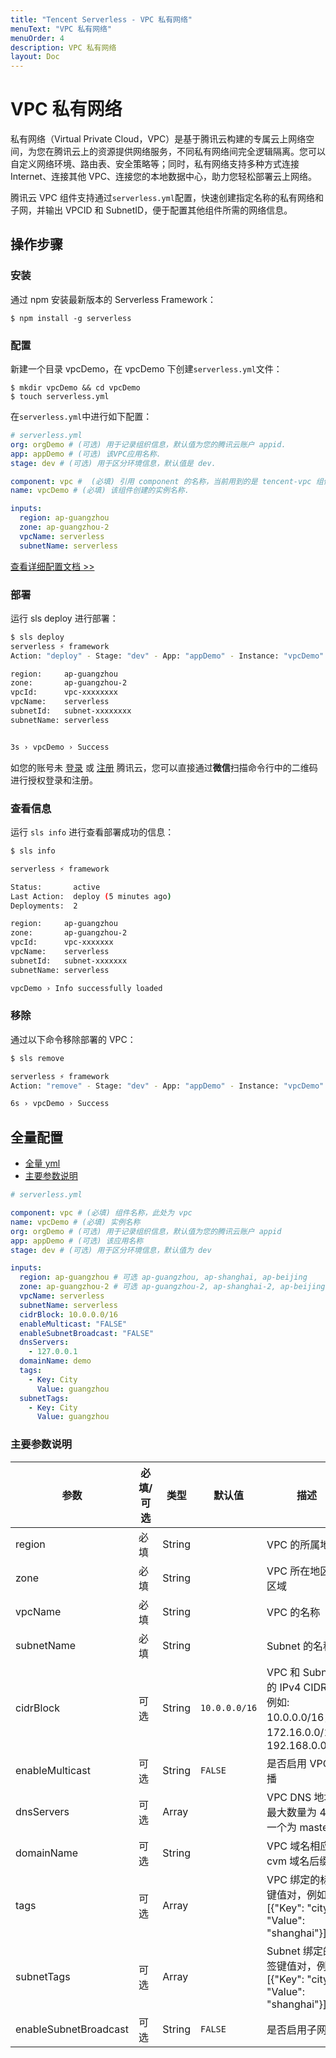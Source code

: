 ```yaml
---
title: "Tencent Serverless - VPC 私有网络"
menuText: "VPC 私有网络"
menuOrder: 4
description: VPC 私有网络
layout: Doc
---
```


# VPC 私有网络

私有网络（Virtual Private Cloud，VPC）是基于腾讯云构建的专属云上网络空间，为您在腾讯云上的资源提供网络服务，不同私有网络间完全逻辑隔离。您可以自定义网络环境、路由表、安全策略等；同时，私有网络支持多种方式连接 Internet、连接其他 VPC、连接您的本地数据中心，助力您轻松部署云上网络。

腾讯云 VPC 组件支持通过`serverless.yml`配置，快速创建指定名称的私有网络和子网，并输出 VPCID 和 SubnetID，便于配置其他组件所需的网络信息。

## 操作步骤

### 安装

通过 npm 安装最新版本的 Serverless Framework：

```shell
$ npm install -g serverless
```

### 配置

新建一个目录 vpcDemo，在 vpcDemo 下创建`serverless.yml`文件：

```shell
$ mkdir vpcDemo && cd vpcDemo
$ touch serverless.yml
```

在`serverless.yml`中进行如下配置：

```yml
# serverless.yml
org: orgDemo # (可选) 用于记录组织信息，默认值为您的腾讯云账户 appid.
app: appDemo # (可选) 该VPC应用名称.
stage: dev # (可选) 用于区分环境信息，默认值是 dev.

component: vpc #  (必填) 引用 component 的名称，当前用到的是 tencent-vpc 组件.
name: vpcDemo # (必填) 该组件创建的实例名称.

inputs:
  region: ap-guangzhou
  zone: ap-guangzhou-2
  vpcName: serverless
  subnetName: serverless
```

[查看详细配置文档 >>](#1)

### 部署

运行 sls deploy 进行部署：

```bash
$ sls deploy
serverless ⚡ framework
Action: "deploy" - Stage: "dev" - App: "appDemo" - Instance: "vpcDemo"

region:     ap-guangzhou
zone:       ap-guangzhou-2
vpcId:      vpc-xxxxxxxx
vpcName:    serverless
subnetId:   subnet-xxxxxxxx
subnetName: serverless


3s › vpcDemo › Success
```

如您的账号未 [登录](https://cloud.tencent.com/login) 或 [注册](https://cloud.tencent.com/register) 腾讯云，您可以直接通过**微信**扫描命令行中的二维码进行授权登录和注册。

### 查看信息

运行 `sls info` 进行查看部署成功的信息：

```bash
$ sls info

serverless ⚡ framework

Status:       active
Last Action:  deploy (5 minutes ago)
Deployments:  2

region:     ap-guangzhou
zone:       ap-guangzhou-2
vpcId:      vpc-xxxxxxx
vpcName:    serverless
subnetId:   subnet-xxxxxxx
subnetName: serverless

vpcDemo › Info successfully loaded
```

### 移除

通过以下命令移除部署的 VPC：

```bash
$ sls remove

serverless ⚡ framework
Action: "remove" - Stage: "dev" - App: "appDemo" - Instance: "vpcDemo"

6s › vpcDemo › Success
```

<span id="1"></span>

## 全量配置

- [全量 yml](#1-1)
- [主要参数说明](#1-2)

<span id="1-1"></span>

```yml
# serverless.yml

component: vpc # (必填) 组件名称，此处为 vpc
name: vpcDemo # (必填) 实例名称
org: orgDemo # (可选) 用于记录组织信息，默认值为您的腾讯云账户 appid
app: appDemo # (可选) 该应用名称
stage: dev # (可选) 用于区分环境信息，默认值为 dev

inputs:
  region: ap-guangzhou # 可选 ap-guangzhou, ap-shanghai, ap-beijing
  zone: ap-guangzhou-2 # 可选 ap-guangzhou-2, ap-shanghai-2, ap-beijing-3
  vpcName: serverless
  subnetName: serverless
  cidrBlock: 10.0.0.0/16
  enableMulticast: "FALSE"
  enableSubnetBroadcast: "FALSE"
  dnsServers:
    - 127.0.0.1
  domainName: demo
  tags:
    - Key: City
      Value: guangzhou
  subnetTags:
    - Key: City
      Value: guangzhou
```

<span id="1-2"></span>

### 主要参数说明

| 参数                  | 必填/可选 | 类型   | 默认值        | 描述                                                                          |
| --------------------- | --------- | ------ | ------------- | ----------------------------------------------------------------------------- |
| region                | 必填      | String |               | VPC 的所属地区                                                                |
| zone                  | 必填      | String |               | VPC 所在地区的区域                                                            |
| vpcName               | 必填      | String |               | VPC 的名称                                                                    |
| subnetName            | 必填      | String |               | Subnet 的名称                                                                 |
| cidrBlock             | 可选      | String | `10.0.0.0/16` | VPC 和 Subnet 的 IPv4 CIDR，例如: 10.0.0.0/16，172.16.0.0/16，192.168.0.0/16. |
| enableMulticast       | 可选      | String | `FALSE`       | 是否启用 VPC 组播                                                             |
| dnsServers            | 可选      | Array  |               | VPC DNS 地址，最大数量为 4，第一个为 master                                   |
| domainName            | 可选      | String |               | VPC 域名相应的 cvm 域名后缀                                                   |
| tags                  | 可选      | Array  |               | VPC 绑定的标签键值对，例如: [{"Key": "city", "Value": "shanghai"}]            |
| subnetTags            | 可选      | Array  |               | Subnet 绑定的标签键值对，例如: [{"Key": "city", "Value": "shanghai"}]         |
| enableSubnetBroadcast | 可选      | String | `FALSE`       | 是否启用子网广播                                                              |
